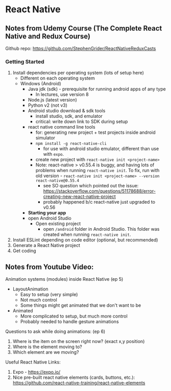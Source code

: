 # React Native

## Notes from Udemy Course (The Complete React Native and Redux Course)
Github repo: https://github.com/StephenGrider/ReactNativeReduxCasts
### Getting Started
1. Install dependencies per operating system (lots of setup here)
    - Different on each operating system
    - Windows (Android)
        - Java jdk (sdk) - prerequisite for running android apps of any type
            - In lectures, use version 8
        - Node.js (latest version)
        - Python v2 (not v3)
        - Android studio download & sdk tools
            - install studio, sdk, and emulator
            - critical: write down link to SDK during setup
        - react native command line tools
            - for: generating new project + test projects inside android simulator
            - `npm install -g react-native-cli`
                - for use with android studio emulator, different than use with `expo`.
            - create new project with `react-native init <project-name>`
            - Note: react-native > v0.55.4 is buggy, and having lots of problems when running `react-native init`. To fix, run with old version - `react-native init <project-name> --version react-native@0.55.4`
                - see SO question which pointed out the issue: https://stackoverflow.com/questions/51178688/error-creating-new-react-native-project
                - probably happened b/c react-native just upgraded to v0.56
        - **Starting your app**
        - open Android Studio
            - Open existing project
                - open `/android` folder in Android Studio. This folder was created when running `react-native init`. 
1. Install ESLint depending on code editor (optional, but recommended)
1. Generate a React Native project
1. Get coding

## Notes from Youtube Video:
Animation systems (modules) inside React Native (ep 5)
- LayoutAnimation
    - Easy to setup (very simple)
    - Not much control
    - Some things might get animated that we don't want to be
- Animated
    - More complicated to setup, but much more control
    - Probably needed to handle gesture animations

Questions to ask while doing animations: (ep 6)
1. Where is the item on the screen right now? (exact x,y position)
1. Where is the element moving to?
1. Which element are we moving?

Useful React Native Links:
1. Expo - https://expo.io/
1. Nice pre-built react native elements (cards, buttons, etc.): https://github.com/react-native-training/react-native-elements
